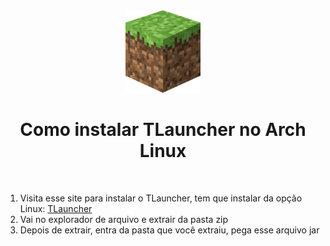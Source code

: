 <div align=center>
  <img src="./img/logo-mine.png" width=120 />
  <h1>Como instalar TLauncher no Arch Linux</h1>
</div>

<br/>

<div align=start>
  <ol type=number>
    <li>Visita esse site para instalar o TLauncher, tem que instalar da opção Linux: <a href="https://tlauncher.org/en/">TLauncher</a></li>
    <li>Vai no explorador de arquivo e extrair da pasta zip</li>
    <li>Depois de extrair, entra da pasta que você extraiu, pega esse arquivo jar</li>
  </ol>
</div>
